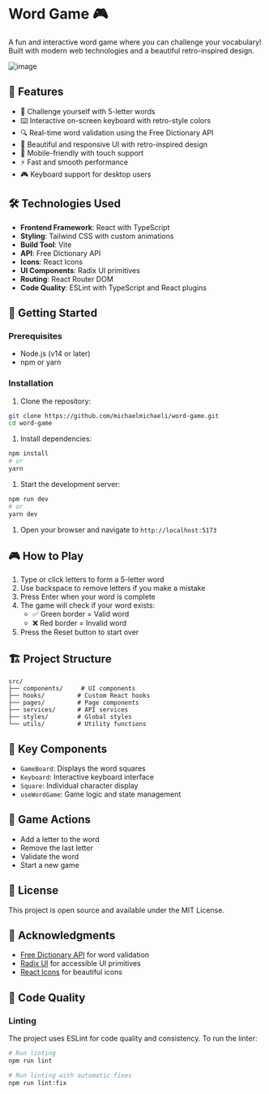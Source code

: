 # Word Game 🎮

A fun and interactive word game where you can challenge your vocabulary! Built with modern web technologies and a beautiful retro-inspired design.

![image](https://github.com/user-attachments/assets/09bedf3b-b97d-4e79-a495-25fb06d7ae77)

## 🌟 Features

- 🎯 Challenge yourself with 5-letter words
- ⌨️ Interactive on-screen keyboard with retro-style colors
- 🔍 Real-time word validation using the Free Dictionary API
- 🎨 Beautiful and responsive UI with retro-inspired design
- 📱 Mobile-friendly with touch support
- ⚡ Fast and smooth performance
- 🎮 Keyboard support for desktop users

## 🛠️ Technologies Used

- **Frontend Framework**: React with TypeScript
- **Styling**: Tailwind CSS with custom animations
- **Build Tool**: Vite
- **API**: Free Dictionary API
- **Icons**: React Icons
- **UI Components**: Radix UI primitives
- **Routing**: React Router DOM
- **Code Quality**: ESLint with TypeScript and React plugins

## 🚀 Getting Started

### Prerequisites

- Node.js (v14 or later)
- npm or yarn

### Installation

1. Clone the repository:

```bash
git clone https://github.com/michaelmichaeli/word-game.git
cd word-game
```

1. Install dependencies:

```bash
npm install
# or
yarn
```

1. Start the development server:

```bash
npm run dev
# or
yarn dev
```

1. Open your browser and navigate to `http://localhost:5173`

## 🎮 How to Play

1. Type or click letters to form a 5-letter word
1. Use backspace to remove letters if you make a mistake
1. Press Enter when your word is complete
1. The game will check if your word exists:
   - ✅ Green border = Valid word
   - ❌ Red border = Invalid word
1. Press the Reset button to start over

## 🏗️ Project Structure

```text
src/
├── components/     # UI components
├── hooks/         # Custom React hooks
├── pages/         # Page components
├── services/      # API services
├── styles/        # Global styles
└── utils/         # Utility functions
```

## 🧩 Key Components

- `GameBoard`: Displays the word squares
- `Keyboard`: Interactive keyboard interface
- `Square`: Individual character display
- `useWordGame`: Game logic and state management

## 🔄 Game Actions

- Add a letter to the word
- Remove the last letter
- Validate the word
- Start a new game

## 📝 License

This project is open source and available under the MIT License.

## 🙏 Acknowledgments

- [Free Dictionary API](https://dictionaryapi.dev/) for word validation
- [Radix UI](https://www.radix-ui.com/) for accessible UI primitives
- [React Icons](https://react-icons.github.io/react-icons/) for beautiful icons

## 🧪 Code Quality

### Linting

The project uses ESLint for code quality and consistency. To run the linter:

```bash
# Run linting
npm run lint

# Run linting with automatic fixes
npm run lint:fix
```
